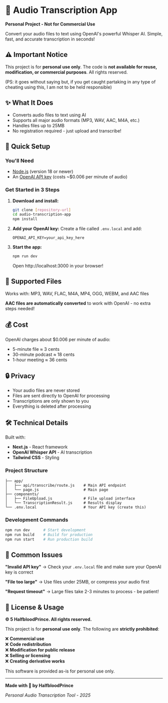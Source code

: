 # 🎤 Audio Transcription App

**Personal Project - Not for Commercial Use**

Convert your audio files to text using OpenAI's powerful Whisper AI. Simple, fast, and accurate transcription in seconds!

## ⚠️ Important Notice

This project is for **personal use only**. The code is **not available for reuse, modification, or commercial purposes**. All rights reserved. 

(PS: it goes without saying but, if you get caught partaking in any type of cheating using this, I am not to be held responsible)

## ✨ What It Does

- Converts audio files to text using AI
- Supports all major audio formats (MP3, WAV, AAC, M4A, etc.)
- Handles files up to 25MB
- No registration required - just upload and transcribe!

## 🚀 Quick Setup

### You'll Need
- [Node.js](https://nodejs.org/) (version 18 or newer)
- An [OpenAI API key](https://platform.openai.com/api-keys) (costs ~$0.006 per minute of audio)

### Get Started in 3 Steps

1. **Download and install:**
   ```bash
   git clone [repository-url]
   cd audio-transcription-app
   npm install
   ```

2. **Add your OpenAI key:**
   Create a file called `.env.local` and add:
   ```
   OPENAI_API_KEY=your_api_key_here
   ```

3. **Start the app:**
   ```bash
   npm run dev
   ```
   Open http://localhost:3000 in your browser!

## 📁 Supported Files

Works with: MP3, WAV, FLAC, M4A, MP4, OGG, WEBM, and AAC files

**AAC files are automatically converted** to work with OpenAI - no extra steps needed!

## 💰 Cost

OpenAI charges about $0.006 per minute of audio:
- 5-minute file ≈ 3 cents
- 30-minute podcast ≈ 18 cents
- 1-hour meeting ≈ 36 cents

## 🔒 Privacy

- Your audio files are never stored 
- Files are sent directly to OpenAI for processing
- Transcriptions are only shown to you
- Everything is deleted after processing

## 🛠️ Technical Details

Built with:
- **Next.js** - React framework
- **OpenAI Whisper API** - AI transcription
- **Tailwind CSS** - Styling

### Project Structure
```
├── app/
│   ├── api/transcribe/route.js    # Main API endpoint
│   └── page.js                    # Main page
├── components/
│   ├── FileUpload.js              # File upload interface
│   └── TranscriptionResult.js     # Results display
└── .env.local                     # Your API key (create this)
```

### Development Commands
```bash
npm run dev      # Start development
npm run build    # Build for production
npm run start    # Run production build
```

## 🐛 Common Issues

**"Invalid API key"** → Check your `.env.local` file and make sure your OpenAI key is correct

**"File too large"** → Use files under 25MB, or compress your audio first

**"Request timeout"** → Large files take 2-3 minutes to process - be patient!

## 📄 License & Usage

**© 5 HalfbloodPrince. All rights reserved.**

This project is for **personal use only**. The following are **strictly prohibited**:

❌ **Commercial use**  
❌ **Code redistribution**  
❌ **Modification for public release**  
❌ **Selling or licensing**  
❌ **Creating derivative works**  

This software is provided as-is for personal use only.

---

**Made with 💙 by HalfbloodPrince**

*Personal Audio Transcription Tool - 2025*